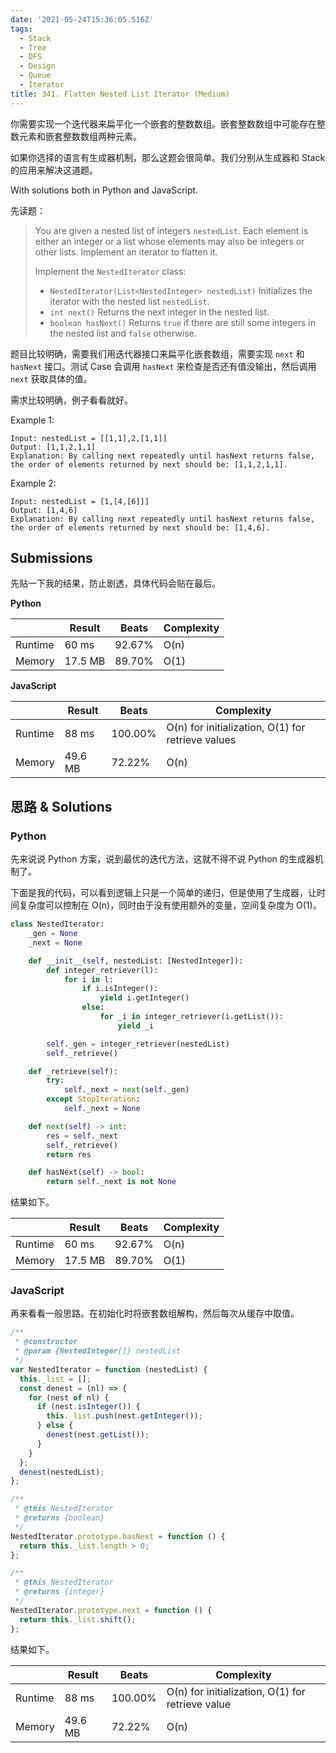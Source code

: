 ```yaml
---
date: '2021-05-24T15:36:05.516Z'
tags:
  - Stack
  - Tree
  - DFS
  - Design
  - Queue
  - Iterator
title: 341. Flatten Nested List Iterator (Medium)
---
```


你需要实现一个迭代器来扁平化一个嵌套的整数数组。嵌套整数数组中可能存在整数元素和嵌套整数数组两种元素。

如果你选择的语言有生成器机制，那么这题会很简单。我们分别从生成器和 Stack 的应用来解决这道题。

<!-- more -->

With solutions both in Python and JavaScript.

先读题：

> You are given a nested list of integers `nestedList`. Each element is either an integer or a list whose elements may also be integers or other lists. Implement an iterator to flatten it.
>
> Implement the `NestedIterator` class:
>
> - `NestedIterator(List<NestedInteger> nestedList)` Initializes the iterator with the nested list `nestedList`.
> - `int next()` Returns the next integer in the nested list.
> - `boolean hasNext()` Returns `true` if there are still some integers in the nested list and `false` otherwise.

题目比较明确，需要我们用迭代器接口来扁平化嵌套数组，需要实现 `next` 和 `hasNext` 接口。测试 Case 会调用 `hasNext` 来检查是否还有值没输出，然后调用 `next` 获取具体的值。

需求比较明确，例子看看就好。

Example 1:

```console
Input: nestedList = [[1,1],2,[1,1]]
Output: [1,1,2,1,1]
Explanation: By calling next repeatedly until hasNext returns false, the order of elements returned by next should be: [1,1,2,1,1].
```

Example 2:

```console
Input: nestedList = [1,[4,[6]]]
Output: [1,4,6]
Explanation: By calling next repeatedly until hasNext returns false, the order of elements returned by next should be: [1,4,6].
```

## Submissions

先贴一下我的结果，防止剧透，具体代码会贴在最后。

**Python**

|         | Result  | Beats  | Complexity |
| ------- | ------- | ------ | ---------- |
| Runtime | 60 ms   | 92.67% | O(n)       |
| Memory  | 17.5 MB | 89.70% | O(1)       |

**JavaScript**

|         | Result  | Beats   | Complexity                                        |
| ------- | ------- | ------- | ------------------------------------------------- |
| Runtime | 88 ms   | 100.00% | O(n) for initialization, O(1) for retrieve values |
| Memory  | 49.6 MB | 72.22%  | O(n)                                              |

## 思路 & Solutions

### Python

先来说说 Python 方案，说到最优的迭代方法，这就不得不说 Python 的生成器机制了。

下面是我的代码，可以看到逻辑上只是一个简单的递归，但是使用了生成器，让时间复杂度可以控制在 O(n)，同时由于没有使用额外的变量，空间复杂度为 O(1)。

```python
class NestedIterator:
    _gen = None
    _next = None

    def __init__(self, nestedList: [NestedInteger]):
        def integer_retriever(l):
            for i in l:
                if i.isInteger():
                    yield i.getInteger()
                else:
                    for _i in integer_retriever(i.getList()):
                        yield _i

        self._gen = integer_retriever(nestedList)
        self._retrieve()

    def _retrieve(self):
        try:
            self._next = next(self._gen)
        except StopIteration:
            self._next = None

    def next(self) -> int:
        res = self._next
        self._retrieve()
        return res

    def hasNext(self) -> bool:
        return self._next is not None

```

结果如下。

|         | Result  | Beats  | Complexity |
| ------- | ------- | ------ | ---------- |
| Runtime | 60 ms   | 92.67% | O(n)       |
| Memory  | 17.5 MB | 89.70% | O(1)       |

### JavaScript

再来看看一般思路。在初始化时将嵌套数组解构，然后每次从缓存中取值。

```javascript
/**
 * @constructor
 * @param {NestedInteger[]} nestedList
 */
var NestedIterator = function (nestedList) {
  this._list = [];
  const denest = (nl) => {
    for (nest of nl) {
      if (nest.isInteger()) {
        this._list.push(nest.getInteger());
      } else {
        denest(nest.getList());
      }
    }
  };
  denest(nestedList);
};

/**
 * @this NestedIterator
 * @returns {boolean}
 */
NestedIterator.prototype.hasNext = function () {
  return this._list.length > 0;
};

/**
 * @this NestedIterator
 * @returns {integer}
 */
NestedIterator.prototype.next = function () {
  return this._list.shift();
};
```

结果如下。

|         | Result  | Beats   | Complexity                                       |
| ------- | ------- | ------- | ------------------------------------------------ |
| Runtime | 88 ms   | 100.00% | O(n) for initialization, O(1) for retrieve value |
| Memory  | 49.6 MB | 72.22%  | O(n)                                             |

